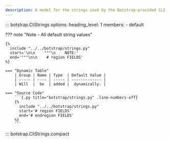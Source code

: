 ```yaml
---
description: A model for the strings used by the Botstrap-provided CLI.
---
```


<!-- prettier-ignore -->
::: botstrap.CliStrings
    options:
      heading_level: 1
      members:
        - default

??? note "Note - All default string values"

    {%
      include "../../botstrap/strings.py"
      start='\n\n    """\n    NOTE:'
      end='"""\n\n    # region FIELDS'
    %}

    === "Dynamic Table"
        | Group | Name | Type  | Default Value |
        | ----- | ---- | ----- | ------------- |
        | Will  |  be  | added |  dynamically. |

    === "Source Code"
        ```{.py title="botstrap/strings.py" .line-numbers-off}
        {%
          include "../../botstrap/strings.py"
          start='# region FIELDS'
          end='# endregion FIELDS'
        %}
        ```

::: botstrap.CliStrings.compact

<link rel="stylesheet" href="../../stylesheets/cli-strings.css" />
